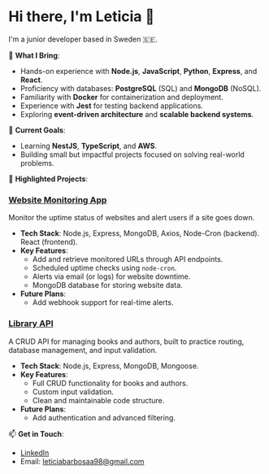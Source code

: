# Hi there, I'm Leticia 👋

I'm a junior developer based in Sweden 🇸🇪.

🌟 **What I Bring**:
- Hands-on experience with **Node.js**, **JavaScript**, **Python**, **Express**, and **React**.
- Proficiency with databases: **PostgreSQL** (SQL) and **MongoDB** (NoSQL).
- Familiarity with **Docker** for containerization and deployment.
- Experience with **Jest** for testing backend applications.
- Exploring **event-driven architecture** and **scalable backend systems**.

🎯 **Current Goals**:
- Learning **NestJS**, **TypeScript**, and **AWS**.
- Building small but impactful projects focused on solving real-world problems.

🚀 **Highlighted Projects**:
### [Website Monitoring App](https://github.com/leticiaabarb/website-monitoring-app)
Monitor the uptime status of websites and alert users if a site goes down.

- **Tech Stack**: Node.js, Express, MongoDB, Axios, Node-Cron (backend). React (frontend).
- **Key Features**:
  - Add and retrieve monitored URLs through API endpoints.
  - Scheduled uptime checks using `node-cron`.
  - Alerts via email (or logs) for website downtime.
  - MongoDB database for storing website data.
- **Future Plans**:
  - Add webhook support for real-time alerts.

### [Library API](https://github.com/leticiaabarb/LibraryAPI)
A CRUD API for managing books and authors, built to practice routing, database management, and input validation.

- **Tech Stack**: Node.js, Express, MongoDB, Mongoose.
- **Key Features**:
  - Full CRUD functionality for books and authors.
  - Custom input validation.
  - Clean and maintainable code structure.
- **Future Plans**:
  - Add authentication and advanced filtering.

📫 **Get in Touch**:
- [LinkedIn](https://www.linkedin.com/in/leticia-barbosaa)
- Email: leticiabarbosaa98@gmail.com

